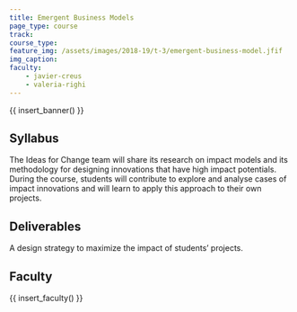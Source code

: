 ```yaml
---
title: Emergent Business Models
page_type: course
track:
course_type:
feature_img: /assets/images/2018-19/t-3/emergent-business-model.jfif
img_caption: 
faculty: 
    - javier-creus
    - valeria-righi
---
```


{{ insert_banner() }}

## Syllabus

The Ideas for Change team will share its research on impact models and its methodology for designing innovations that have high impact potentials. During the course, students will contribute to explore and analyse cases of impact innovations and will learn to apply this approach to their own projects.

## Deliverables

A design strategy to maximize the impact of students’ projects.

## Faculty

{{ insert_faculty() }}